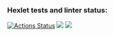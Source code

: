 ### Hexlet tests and linter status:
[![Actions Status](https://github.com/noreplyyyy/python-project-49/workflows/hexlet-check/badge.svg)](https://github.com/noreplyyyy/python-project-49/actions)
<a href="https://codeclimate.com/github/noreplyyyy/python-project-49/maintainability"><img src="https://api.codeclimate.com/v1/badges/ae622f279bc49ff6815b/maintainability" /></a>
<a href="https://asciinema.org/a/jI1Vb92M909QklLZ4Litlmu92"><img src="https://api.codeclimate.com/v1/badges/ae622f279bc49ff6815b/asciinema" /></a>
